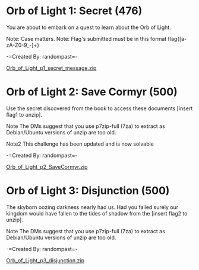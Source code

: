 # Orb of Light 1: Secret (476)

You are about to embark on a quest to learn about the Orb of Light.

Note: Case matters.
Note: Flag's submitted must be in this format flag{[a-zA-Z0-9_-]+}

-=Created By: randompast=-

[Orb_of_Light_p1_secret_message.zip](Orb_of_Light_p1_secret_message.zip)

# Orb of Light 2: Save Cormyr (500)

Use the secret discovered from the book to access these documents [insert flag1 to unzip].

Note
The DMs suggest that you use p7zip-full (7za) to extract as Debian/Ubuntu versions of unzip are too old.

Note2
This challenge has been updated and is now solvable

-=Created By: randompast=-

[Orb_of_Light_p2_SaveCormyr.zip](Orb_of_Light_p2_SaveCormyr.zip)

# Orb of Light 3: Disjunction (500)

The skyborn oozing darkness nearly had us. Had you failed surely our kingdom would have fallen to the tides of shadow from the [insert flag2 to unzip].

Note
The DMs suggest that you use p7zip-full (7za) to extract as Debian/Ubuntu versions of unzip are too old.

-=Created By: randompast=-

[Orb_of_Light_p3_disjunction.zip](Orb_of_Light_p3_disjunction.zip)